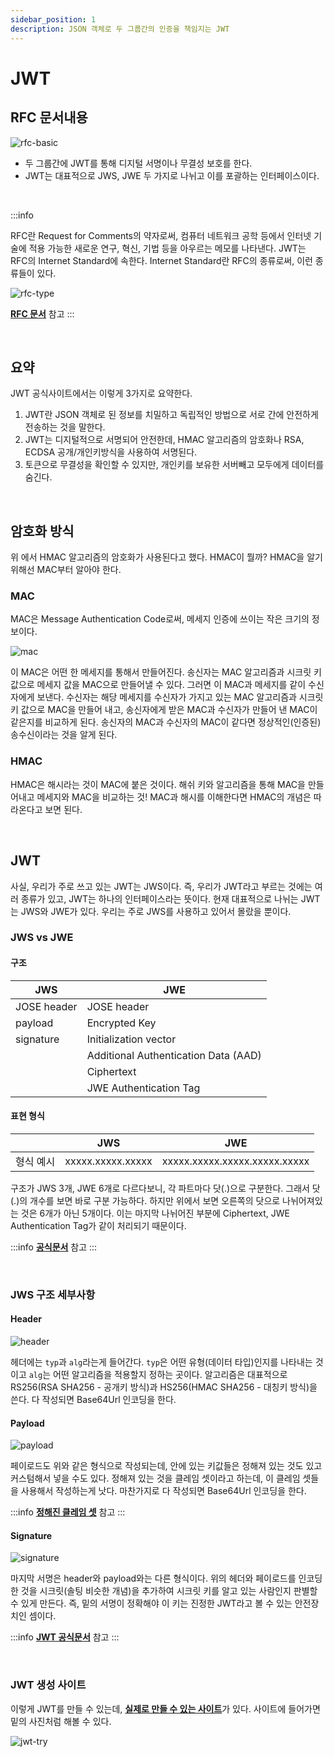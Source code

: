 ```yaml
---
sidebar_position: 1
description: JSON 객체로 두 그룹간의 인증을 책임지는 JWT
---
```


# JWT

## RFC 문서내용

![rfc-basic](./rfc-basic.png)

* 두 그룹간에 JWT를 통해 디지털 서명이나 무결성 보호를 한다.
* JWT는 대표적으로 JWS, JWE 두 가지로 나뉘고 이를 포괄하는 인터페이스이다.

<br />

:::info

RFC란 Request for Comments의 약자로써, 컴퓨터 네트워크 공학 등에서 인터넷 기술에 적용 가능한 새로운 연구, 혁신, 기법 등을 아우르는 메모를 나타낸다. JWT는 RFC의 Internet Standard에 속한다. Internet Standard란 RFC의 종류로써, 이런 종류들이 있다.

![rfc-type](./rfc-type.png)

[**RFC 문서**](http://ktword.co.kr/abbr_view.php?nav=&m_temp1=177&id=420) 참고
:::

<br />

## 요약

JWT 공식사이트에서는 이렇게 3가지로 요약한다.

1. JWT란 JSON 객체로 된 정보를 치밀하고 독립적인 방법으로 서로 간에 안전하게 전송하는 것을 말한다.
2. JWT는 디지털적으로 서명되어 안전한데, HMAC 알고리즘의 암호화나 RSA, ECDSA 공개/개인키방식을 사용하여 서명된다.
3. 토큰으로 무결성을 확인할 수 있지만, 개인키를 보유한 서버빼고 모두에게 데이터를 숨긴다.

<br />

## 암호화 방식

위 에서 HMAC 알고리즘의 암호화가 사용된다고 했다. HMAC이 뭘까? HMAC을 알기 위해선 MAC부터 알아야 한다.

### MAC

MAC은 Message Authentication Code로써, 메세지 인증에 쓰이는 작은 크기의 정보이다.

![mac](./mac.png)

이 MAC은 어떤 한 메세지를 통해서 만들어진다. 송신자는 MAC 알고리즘과 시크릿 키 값으로 메세지 값을 MAC으로 만들어낼 수 있다. 그러면 이 MAC과 메세지를 같이 수신자에게 보낸다. 수신자는 해당 메세지를 수신자가 가지고 있는 MAC 알고리즘과 시크릿 키 값으로 MAC을 만들어 내고, 송신자에게 받은 MAC과 수신자가 만들어 낸 MAC이 같은지를 비교하게 된다. 송신자의 MAC과 수신자의 MAC이 같다면 정상적인(인증된) 송수신이라는 것을 알게 된다.

### HMAC

HMAC은 해시라는 것이 MAC에 붙은 것이다. 해쉬 키와 알고리즘을 통해 MAC을 만들어내고 메세지와 MAC을 비교하는 것! MAC과 해시를 이해한다면 HMAC의 개념은 따라온다고 보면 된다.

<br />

## JWT

사실, 우리가 주로 쓰고 있는 JWT는 JWS이다. 즉, 우리가 JWT라고 부르는 것에는 여러 종류가 있고, JWT는 하나의 인터페이스라는 뜻이다. 현재 대표적으로 나뉘는 JWT는 JWS와 JWE가 있다. 우리는 주로 JWS를 사용하고 있어서 몰랐을 뿐이다.

### JWS vs JWE

#### 구조

|JWS|JWE|
|---|---|
|JOSE header|JOSE header|
|payload|Encrypted Key|
|signature|Initialization vector|
||Additional Authentication Data (AAD)|
||Ciphertext|
||JWE Authentication Tag|

#### 표현 형식

||JWS|JWE|
|---|---|---|
|형식 예시| xxxxx.xxxxx.xxxxx | xxxxx.xxxxx.xxxxx.xxxxx.xxxxx|


구조가 JWS 3개, JWE 6개로 다르다보니, 각 파트마다 닷(.)으로 구분한다. 그래서 닷(.)의 개수를 보면 바로 구분 가능하다. 하지만 위에서 보면 오른쪽의 닷으로 나뉘어져있는 것은 6개가 아닌 5개이다. 이는 마지막 나뉘어진 부분에 Ciphertext, JWE Authentication Tag가 같이 처리되기 때문이다.

:::info
[**공식문서**](https://datatracker.ietf.org/doc/html/rfc7516) 참고
:::

<br />

### JWS 구조 세부사항

#### Header

![header](./header.png)

헤더에는 `typ`과 `alg`라는게 들어간다. `typ`은 어떤 유형(데이터 타입)인지를 나타내는 것이고 `alg`는 어떤 알고리즘을 적용할지 정하는 곳이다. 알고리즘은 대표적으로 RS256(RSA SHA256 - 공개키 방식)과 HS256(HMAC SHA256 - 대칭키 방식)을 쓴다. 다 작성되면 Base64Url 인코딩을 한다.

#### Payload

![payload](./payload.png)

페이로드도 위와 같은 형식으로 작성되는데, 안에 있는 키값들은 정해져 있는 것도 있고 커스텀해서 넣을 수도 있다. 정해져 있는 것을 클레임 셋이라고 하는데, 이 클레임 셋들을 사용해서 작성하는게 낫다. 마찬가지로 다 작성되면 Base64Url 인코딩을 한다.

:::info
[**정해진 클레임 셋**](https://datatracker.ietf.org/doc/html/rfc7519#section-4.1) 참고
:::

#### Signature

![signature](./signature.png)

마지막 서명은 header와 payload와는 다른 형식이다. 위의 헤더와 페이로드를 인코딩한 것을 시크릿(솔팅 비슷한 개념)을 추가하여 시크릿 키를 알고 있는 사람인지 판별할 수 있게 만든다. 즉, 밑의 서명이 정확해야 이 키는 진정한 JWT라고 볼 수 있는 안전장치인 셈이다.


:::info
[**JWT 공식문서**](https://jwt.io/introduction) 참고
:::

<br />

### JWT 생성 사이트

이렇게 JWT를 만들 수 있는데, [**실제로 만들 수 있는 사이트**](https://jwt.io/#debugger-io )가 있다. 사이트에 들어가면 밑의 사진처럼 해볼 수 있다.

![jwt-try](./jwt-try.png)

<br />
